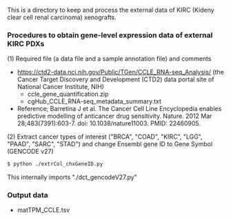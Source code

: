 This is a directory to keep and process the external data of KIRC (Kideny clear cell renal carcinoma) xenografts. 

### Procedures to obtain gene-level expression data of external KIRC PDXs
(1) Required file (a data file and a sample annotation file) and comments
- https://ctd2-data.nci.nih.gov/Public/TGen/CCLE_RNA-seq_Analysis/ (the Cancer Target Discovery and Development (CTD2) data portal site of National Cancer Institute, NIH)
  - ccle_gene_quantification.zip
  - cgHub_CCLE_RNA-seq_metadata_summary.txt
- Reference; Barretina J et al. The Cancer Cell Line Encyclopedia enables predictive modelling of anticancer drug sensitivity. Nature. 2012 Mar 28;483(7391):603-7. doi: 10.1038/nature11003. PMID: 22460905.

(2) Extract cancer types of interest ("BRCA", "COAD", "KIRC", "LGG", "PAAD", "SARC", "STAD") and change Ensembl gene ID to Gene Symbol (GENCODE v27) 
```sh
$ python ./extrCol_chxGeneID.py
```
This internally imports "./dct_gencodeV27.py"

### Output data 
- matTPM_CCLE.tsv
